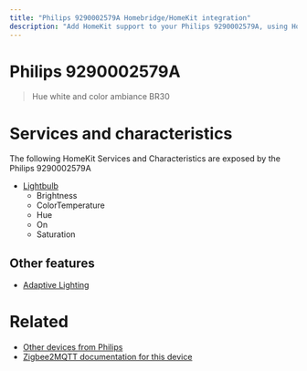```yaml
---
title: "Philips 9290002579A Homebridge/HomeKit integration"
description: "Add HomeKit support to your Philips 9290002579A, using Homebridge, Zigbee2MQTT and homebridge-z2m."
---
```

<!---
This file has been GENERATED using src/docgen/docgen.ts
DO NOT EDIT THIS FILE MANUALLY!
-->
# Philips 9290002579A
> Hue white and color ambiance BR30


# Services and characteristics
The following HomeKit Services and Characteristics are exposed by
the Philips 9290002579A

* [Lightbulb](../../light.md)
  * Brightness
  * ColorTemperature
  * Hue
  * On
  * Saturation


## Other features
* [Adaptive Lighting](../../light.md)


# Related
* [Other devices from Philips](../index.md#philips)
* [Zigbee2MQTT documentation for this device](https://www.zigbee2mqtt.io/devices/9290002579A.html)